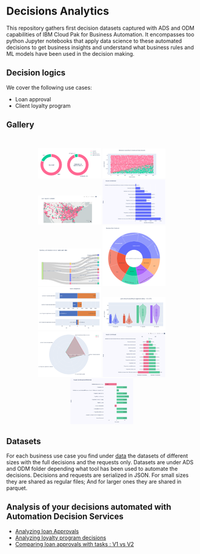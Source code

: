 # Decisions Analytics

This repository gathers first decision datasets captured with ADS and ODM capabilities of IBM Cloud Pak for Business Automation.
It encompasses too python Jupyter notebooks that apply data science to these automated decisions to get business insights and understand what business rules and ML models have been used in the decision making.

## Decision logics
We cover the following use cases:
   * Loan approval
   * Client loyalty program
   
## Gallery
&nbsp; &nbsp; &nbsp; &nbsp;
  
<p align="center">
  <img alt="loanapprovals.donuts" src="./docs/images/loanapprovals.donuts.png" width="33%">
  <img alt="loanapprovals.points" src="./docs/images/loanapprovals.points.png" width="33%">
  <img alt="loanapprovals.geolocation" src="./docs/images/loanapprovals.geolocation.png" width=33%">
  <img alt="loanapprovals.rulecoverage" src="./docs/images/loanapprovals.rulecoverage.png" width="33%">
  <img alt="loyaltyprograms.rules.sandkey" src="./docs/images/loyaltyprograms.rules.sandkey.png" width=33%">
  <img alt="loyaltyprograms.rules.sunburst" src="./docs/images/loyaltyprograms.rules.sunburst.png" width="33%">
  <img alt="loanapprovals.championchallenger.kpi.bargraphs" src="./docs/images/loanapprovals.championchallenger.kpi.bargraphs.png" width=33%">
  <img alt="loanapprovals.championchallenger.kpi.violons" src="./docs/images/loanapprovals.championchallenger.kpi.violons.png" width="33%">
  <img alt="loanapprovals.championchallenger.kpi.kiviat" src="./docs/images/loanapprovals.championchallenger.kpi.kiviat.png" width="33%">
  <img alt="loanapprovals.championchallenger.rules.bargraphs" src="./docs/images/loanapprovals.championchallenger.rules.bargraphs.png" width="33%">
  <img alt="loanapprovals.championchallenger.rules.diff.bargraphs" src="./docs/images/loanapprovals.championchallenger.rules.diff.bargraphs.png" width=33%">

</p>

## Datasets
For each business use case you find under [data](./data) the datasets of different sizes with the full decisions and the requests only.
Datasets are under ADS and ODM folder depending what tool has been used to automate the decisions.
Decisions and requests are serialized in JSON. For small sizes they are shared as regular files; And for larger ones they are shared in parquet. 

## Analysis of your decisions automated with Automation Decision Services
   * [Analyzing loan Approvals](https://nbviewer.org/github/DecisionsDev/decisions-analytics/blob/main/notebooks/ADS/ads-loanvalidation-analytics.ipynb)
   * [Analyzing loyalty program decisions](https://nbviewer.org/github/DecisionsDev/decisions-analytics/blob/main/notebooks/ADS/ads-loyaltyprogram-analytics.ipynb)
   * [Comparing loan approvals with tasks : V1 vs V2](https://nbviewer.org/github/DecisionsDev/decisions-analytics/blob/main/notebooks/ADS/ads-22.0.1-loanapprovalwithtasks-v1-vs-v2-5K.ipynb)


